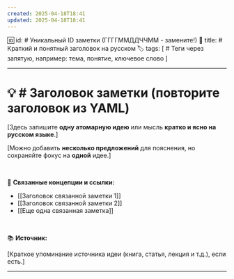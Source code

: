 ```yaml
---
created: 2025-04-18T18:41
updated: 2025-04-18T18:41
---
```


🆔 id:  # Уникальный ID заметки (ГГГГММДДЧЧММ - замените!)
📝 title:  # Краткий и понятный заголовок на русском
🏷️ tags: [ # Теги через запятую, например: тема, понятие, ключевое слово ]

---

# 💡  # Заголовок заметки (повторите заголовок из YAML)

[Здесь запишите **одну атомарную идею** или мысль **кратко и ясно на русском языке**.]

[Можно добавить **несколько предложений** для пояснения, но сохраняйте фокус на **одной** идее.]

<br>

🔗 **Связанные концепции и ссылки:**

- [[Заголовок связанной заметки 1]]
- [[Заголовок связанной заметки 2]]
- [[Еще одна связанная заметка]]

<br>

📚 **Источник:**

[Краткое упоминание источника идеи (книга, статья, лекция и т.д.), если есть.]

---
